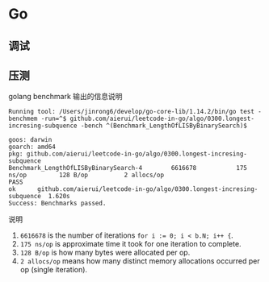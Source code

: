 # Go

## 调试

## 压测

golang benchmark 输出的信息说明

```
Running tool: /Users/jinrong6/develop/go-core-lib/1.14.2/bin/go test -benchmem -run=^$ github.com/aierui/leetcode-in-go/algo/0300.longest-incresing-subquence -bench ^(Benchmark_LengthOfLISByBinarySearch)$

goos: darwin
goarch: amd64
pkg: github.com/aierui/leetcode-in-go/algo/0300.longest-incresing-subquence
Benchmark_LengthOfLISByBinarySearch-4   	 6616678	       175 ns/op	     128 B/op	       2 allocs/op
PASS
ok  	github.com/aierui/leetcode-in-go/algo/0300.longest-incresing-subquence	1.620s
Success: Benchmarks passed.
```


说明


1. `6616678`  is the number of iterations  `for i := 0; i < b.N; i++ {`.
2. `175 ns/op` is approximate time it took for one iteration to complete.
3. `128 B/op` is how many bytes were allocated per op.
4. `2 allocs/op` means how many distinct memory allocations occurred per op (single iteration).

